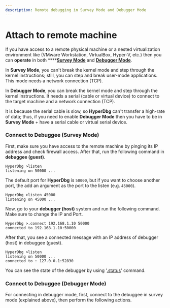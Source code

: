 ```yaml
---
description: Remote debugging in Survey Mode and Debugger Mode
---
```


# Attach to remote machine

If you have access to a remote physical machine or a nested virtualization environment like \(VMware Workstation, VirtualBox, Hyper-V, etc.\) then you can **operate** in both ****[**Survey Mode**](https://docs.hyperdbg.com/using-hyperdbg/prerequisites/operation-modes#survey-mode) and [**Debugger Mode**](https://docs.hyperdbg.com/using-hyperdbg/prerequisites/operation-modes#debugger-mode).

In **Survey Mode**, you can't break the kernel mode and step through the kernel instructions; still, you can step and break user-mode applications. This mode needs a network connection \(TCP\).

In **Debugger Mode**, you can break the kernel mode and step through the kernel instructions. It needs a serial \(cable or virtual device\) to connect to the target machine and a network connection \(TCP\).

It is because the serial cable is slow, so **HyperDbg** can't transfer a high-rate of data; thus, if you need to enable **Debugger Mode** then you have to be in **Survey Mode** + have a serial cable or virtual serial device.

### Connect to Debuggee \(Survey Mode\)

First, make sure you have access to the remote machine by pinging its IP address and check firewall access. After that, run the following command in **debuggee \(guest\)**.

```text
HyperDbg >listen
listening on 50000 ...
```

The default port for **HyperDbg** is `50000`, but if you want to choose another port, the add an argument as the port to the listen \(e.g. `45000`\).

```text
HyperDbg >listen 45000
listening on 45000 ...
```

Now, go to your **debugger \(host\)** system and run the following command. Make sure to change the IP and Port.

```text
HyperDbg >.connect 192.168.1.10 50000
connected to 192.168.1.10:50000
```

After that, you see a connected message with an IP address of debugger \(host\) in debuggee \(guest\).

```text
HyperDbg >listen
listening on 50000 ...
connected to : 127.0.0.1:52830
```

You can see the state of the debugger by using '[.status](https://docs.hyperdbg.com/commands/meta-commands/.status)' command.

### Connect to Debuggee \(Debugger Mode\)

For connecting in debugger mode, first, connect to the debuggee in survey mode \(explained above\), then perform the following actions.



